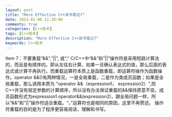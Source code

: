 ```yaml
---
layout: post
title: "More Effective C++读书笔记7"
date: 2013-01-06 11:39:00 
comments: true
categories: [C++技术]
tags: [C++技术]
description: "More Effective C++读书笔记7"
keywords: C++技术
---
```


   Item 7：不要重载“&&”,“||”, 或“,”
 C/C++中“&&”和“||”操作符是采用短路计算法的，而且是有顺序的。即从左往右计算，如果一旦确认表达式的值，那么后面的表达式或计算不再执行。而重载运算符本质上是函数重载，即运算符操作为函数操作。operator &&()有两种情况，一是全局重载，二是作为类成员函数；如果是全局重载，那么调用本质为 "operator &&（expression1， expression2）",而C++并没有规定参数的计算顺序，所以没有办法保证重载的&&保持原意不变。成员函数形式为expression1.operator&&(expression2)，跟全局问题一样，所以“&&”和“||”操作符适合重载。“，”运算符也是相同的原因，这里不再赘述。
   操作符重载的目的是为了程序更容易阅读，理解和书写。
